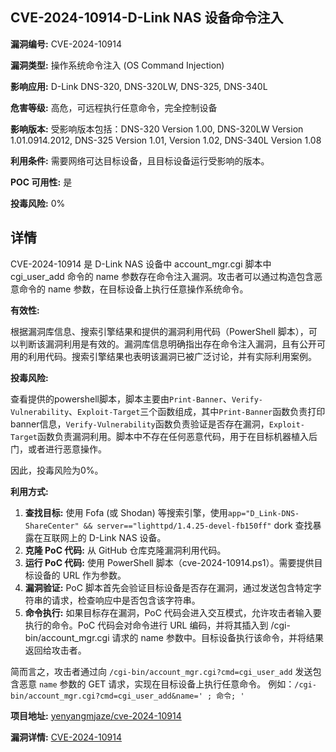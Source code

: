 ## CVE-2024-10914-D-Link NAS 设备命令注入

**漏洞编号:** CVE-2024-10914

**漏洞类型:** 操作系统命令注入 (OS Command Injection)

**影响应用:** D-Link DNS-320, DNS-320LW, DNS-325, DNS-340L

**危害等级:** 高危，可远程执行任意命令，完全控制设备

**影响版本:** 受影响版本包括：DNS-320 Version 1.00, DNS-320LW Version 1.01.0914.2012, DNS-325 Version 1.01, Version 1.02, DNS-340L Version 1.08

**利用条件:** 需要网络可达目标设备，且目标设备运行受影响的版本。

**POC 可用性:** 是

**投毒风险:** 0%

## 详情

CVE-2024-10914 是 D-Link NAS 设备中 account_mgr.cgi 脚本中 cgi_user_add 命令的 name 参数存在命令注入漏洞。攻击者可以通过构造包含恶意命令的 name 参数，在目标设备上执行任意操作系统命令。 

**有效性:**

根据漏洞库信息、搜索引擎结果和提供的漏洞利用代码（PowerShell 脚本），可以判断该漏洞利用是有效的。漏洞库信息明确指出存在命令注入漏洞，且有公开可用的利用代码。搜索引擎结果也表明该漏洞已被广泛讨论，并有实际利用案例。

**投毒风险:**

查看提供的powershell脚本，脚本主要由`Print-Banner`、`Verify-Vulnerability`、`Exploit-Target`三个函数组成，其中`Print-Banner`函数负责打印banner信息，`Verify-Vulnerability`函数负责验证是否存在漏洞，`Exploit-Target`函数负责漏洞利用。脚本中不存在任何恶意代码，用于在目标机器植入后门，或者进行恶意操作。

因此，投毒风险为0%。

**利用方式:**

1.  **查找目标:** 使用 Fofa (或 Shodan) 等搜索引擎，使用`app="D_Link-DNS-ShareCenter" && server=="lighttpd/1.4.25-devel-fb150ff"` dork 查找暴露在互联网上的 D-Link NAS 设备。
2.  **克隆 PoC 代码:** 从 GitHub 仓库克隆漏洞利用代码。
3.  **运行 PoC 代码:** 使用 PowerShell 脚本（cve-2024-10914.ps1）。需要提供目标设备的 URL 作为参数。
4.  **漏洞验证:**  PoC 脚本首先会验证目标设备是否存在漏洞，通过发送包含特定字符串的请求，检查响应中是否包含该字符串。
5.  **命令执行:** 如果目标存在漏洞，PoC 代码会进入交互模式，允许攻击者输入要执行的命令。PoC 代码会对命令进行 URL 编码，并将其插入到 /cgi-bin/account_mgr.cgi 请求的 name 参数中。目标设备执行该命令，并将结果返回给攻击者。

简而言之，攻击者通过向 `/cgi-bin/account_mgr.cgi?cmd=cgi_user_add` 发送包含恶意 `name` 参数的 GET 请求，实现在目标设备上执行任意命令。 例如：`/cgi-bin/account_mgr.cgi?cmd=cgi_user_add&name=' ; 命令; '`

**项目地址:** [yenyangmjaze/cve-2024-10914](https://github.com/yenyangmjaze/cve-2024-10914)

**漏洞详情:** [CVE-2024-10914](https://nvd.nist.gov/vuln/detail/CVE-2024-10914)